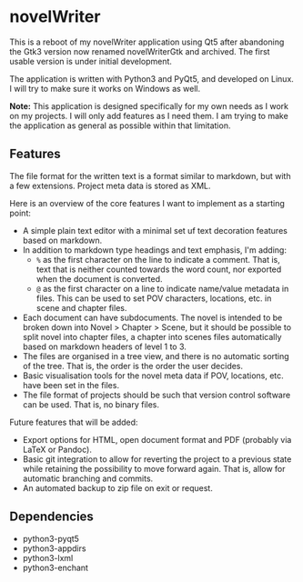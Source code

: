 # novelWriter

This is a reboot of my novelWriter application using Qt5 after abandoning the Gtk3 version now renamed novelWriterGtk and archived.
The first usable version is under initial development.

The application is written with Python3 and PyQt5, and developed on Linux. I will try to make sure it works on Windows as well.

**Note:** This application is designed specifically for my own needs as I work on my projects.
I will only add features as I need them. I am trying to make the application as general as possible within that limitation.

## Features

The file format for the written text is a format similar to markdown, but with a few extensions.
Project meta data is stored as XML.

Here is an overview of the core features I want to implement as a starting point:

* A simple plain text editor with a minimal set uf text decoration features based on markdown.
* In addition to markdown type headings and text emphasis, I'm adding:
  * `%` as the first character on the line to indicate a comment. That is, text that is neither counted towards the word count, nor exported when the document is converted.
  * `@` as the first character on a line to indicate name/value metadata in files. This can be used to set POV characters, locations, etc. in scene and chapter files.
* Each document can have subdocuments. The novel is intended to be broken down into Novel > Chapter > Scene, but it should be possible to split novel into chapter files, a chapter into scenes files automatically based on markdown headers of level 1 to 3.
* The files are organised in a tree view, and there is no automatic sorting of the tree. That is, the order is the order the user decides.
* Basic visualisation tools for the novel meta data if POV, locations, etc. have been set in the files.
* The file format of projects should be such that version control software can be used. That is, no binary files.

Future features that will be added:

* Export options for HTML, open document format and PDF (probably via LaTeX or Pandoc).
* Basic git integration to allow for reverting the project to a previous state while retaining the possibility to move forward again. That is, allow for automatic branching and commits.
* An automated backup to zip file on exit or request.

## Dependencies

* python3-pyqt5
* python3-appdirs
* python3-lxml
* python3-enchant
